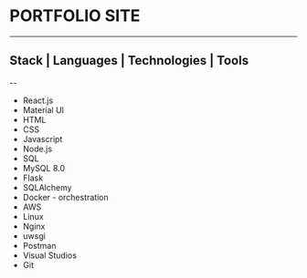 # PORTFOLIO SITE
---
## Stack | Languages | Technologies | Tools
--
* React.js
* Material UI
* HTML
* CSS
* Javascript
* Node.js
* SQL
* MySQL 8.0
* Flask
* SQLAlchemy
* Docker - orchestration
* AWS
* Linux
* Nginx
* uwsgi
* Postman
* Visual Studios
* Git



```
